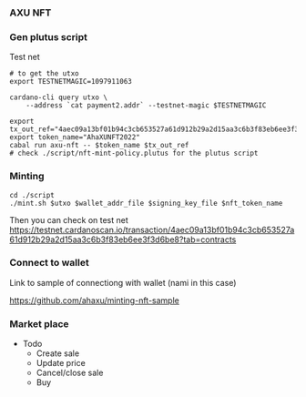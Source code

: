 ### AXU NFT

### Gen plutus script

Test net

```
# to get the utxo
export TESTNETMAGIC=1097911063

cardano-cli query utxo \
    --address `cat payment2.addr` --testnet-magic $TESTNETMAGIC

export tx_out_ref="4aec09a13bf01b94c3cb653527a61d912b29a2d15aa3c6b3f83eb6ee3f3d6be8#1"
export token_name="AhaXUNFT2022"
cabal run axu-nft -- $token_name $tx_out_ref
# check ./script/nft-mint-policy.plutus for the plutus script
```

### Minting
```
cd ./script
./mint.sh $utxo $wallet_addr_file $signing_key_file $nft_token_name
```

Then you can check on test net https://testnet.cardanoscan.io/transaction/4aec09a13bf01b94c3cb653527a61d912b29a2d15aa3c6b3f83eb6ee3f3d6be8?tab=contracts

### Connect to wallet

Link to sample of connectiong with wallet (nami in this case)

https://github.com/ahaxu/minting-nft-sample

### Market place

- Todo
    - Create sale
    - Update price
    - Cancel/close sale
    - Buy
